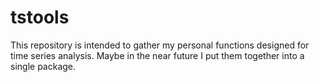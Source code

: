 # tstools
This repository is intended to gather my personal functions designed for time series analysis. Maybe in the near future I put them together into a single package.
